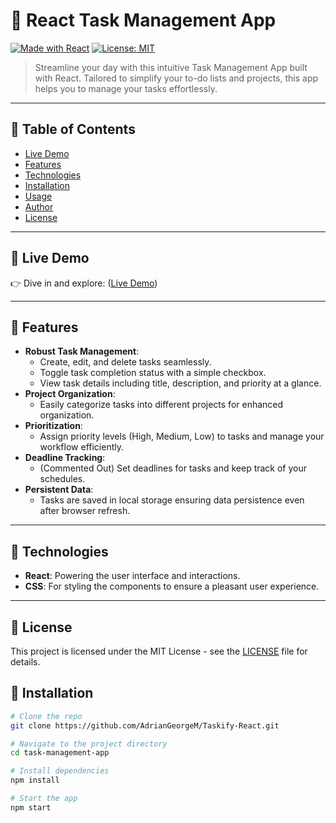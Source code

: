 # 📅 React Task Management App

[![Made with React](https://img.shields.io/badge/Made%20with-React-blue)](https://reactjs.org/) [![License: MIT](https://img.shields.io/badge/License-MIT-blue)](LICENSE)

> Streamline your day with this intuitive Task Management App built with React. Tailored to simplify your to-do lists and projects, this app helps you to manage your tasks effortlessly.

---

## 📌 Table of Contents

- [Live Demo](#live-demo)
- [Features](#features)
- [Technologies](#technologies)
- [Installation](#installation)
- [Usage](#usage)
- [Author](#author)
- [License](#license)

---

## 🌟 Live Demo

👉 Dive in and explore: ([Live Demo](https://taskify-react-ashy.vercel.app/))

---

## 🎉 Features

- **Robust Task Management**:
    - Create, edit, and delete tasks seamlessly.
    - Toggle task completion status with a simple checkbox.
    - View task details including title, description, and priority at a glance.
- **Project Organization**:
    - Easily categorize tasks into different projects for enhanced organization.
- **Prioritization**:
    - Assign priority levels (High, Medium, Low) to tasks and manage your workflow efficiently.
- **Deadline Tracking**:
    - (Commented Out) Set deadlines for tasks and keep track of your schedules.
- **Persistent Data**:
    - Tasks are saved in local storage ensuring data persistence even after browser refresh.

---

## 🚀 Technologies

- **React**: Powering the user interface and interactions.
- **CSS**: For styling the components to ensure a pleasant user experience.

---

## 📄 License

This project is licensed under the MIT License - see the [LICENSE](LICENSE) file for details.


## 🔨 Installation

```bash
# Clone the repo
git clone https://github.com/AdrianGeorgeM/Taskify-React.git

# Navigate to the project directory
cd task-management-app

# Install dependencies
npm install

# Start the app
npm start

